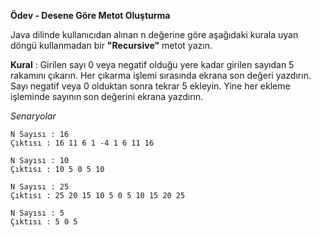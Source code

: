 **Ödev - Desene Göre Metot Oluşturma**

Java dilinde kullanıcıdan alınan n değerine göre aşağıdaki kurala uyan döngü kullanmadan bir **"Recursive"** metot yazın.

**Kural** : Girilen sayı 0 veya negatif olduğu yere kadar girilen sayıdan 5 rakamını çıkarın. Her çıkarma işlemi sırasında ekrana son değeri yazdırın. Sayı negatif veya 0 olduktan sonra tekrar 5 ekleyin. Yine her ekleme işleminde sayının son değerini ekrana yazdırın.

_Senaryolar_
```
N Sayısı : 16
Çıktısı : 16 11 6 1 -4 1 6 11 16
```
```
N Sayısı : 10
Çıktısı : 10 5 0 5 10
```
```
N Sayısı : 25
Çıktısı : 25 20 15 10 5 0 5 10 15 20 25
```
```
N Sayısı : 5
Çıktısı : 5 0 5
```